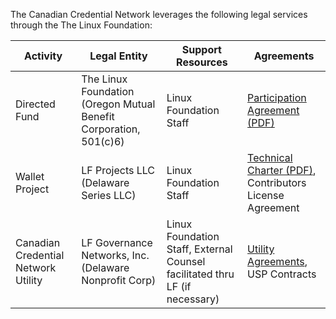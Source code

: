 The Canadian Credential Network leverages the following legal services through the The Linux Foundation:

| Activity | Legal Entity | Support Resources | Agreements|
| --- | --- | --- | --- |
| Directed Fund	| The Linux Foundation (Oregon Mutual Benefit Corporation, 501(c)6) | Linux Foundation Staff | [Participation Agreement (PDF)](./contracts/watermarked/bbu_participation_agreement.pdf)|
| Wallet Project |	LF Projects LLC (Delaware Series LLC) | Linux Foundation Staff | [Technical Charter (PDF)](./charters/bedrock_technical_project_charter.pdf), Contributors License Agreement |
|Canadian Credential Network Utility	| LF Governance Networks, Inc. (Delaware Nonprofit Corp)|  Linux Foundation Staff,  External Counsel facilitated thru LF (if  necessary) |  [Utility Agreements](./member_agreements.md), USP Contracts|
